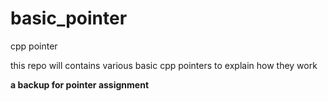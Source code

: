 # basic_pointer
cpp pointer

this repo will contains various basic cpp pointers to explain how they work


**a backup for pointer assignment**

